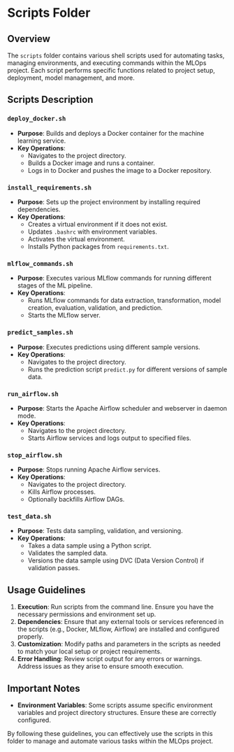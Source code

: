 # Scripts Folder 

## Overview
The `scripts` folder contains various shell scripts used for automating tasks, managing environments, and executing commands within the MLOps project. Each script performs specific functions related to project setup, deployment, model management, and more.

## Scripts Description

### `deploy_docker.sh`
- **Purpose**: Builds and deploys a Docker container for the machine learning service.
- **Key Operations**:
  - Navigates to the project directory.
  - Builds a Docker image and runs a container.
  - Logs in to Docker and pushes the image to a Docker repository.

### `install_requirements.sh`
- **Purpose**: Sets up the project environment by installing required dependencies.
- **Key Operations**:
  - Creates a virtual environment if it does not exist.
  - Updates `.bashrc` with environment variables.
  - Activates the virtual environment.
  - Installs Python packages from `requirements.txt`.

### `mlflow_commands.sh`
- **Purpose**: Executes various MLflow commands for running different stages of the ML pipeline.
- **Key Operations**:
  - Runs MLflow commands for data extraction, transformation, model creation, evaluation, validation, and prediction.
  - Starts the MLflow server.

### `predict_samples.sh`
- **Purpose**: Executes predictions using different sample versions.
- **Key Operations**:
  - Navigates to the project directory.
  - Runs the prediction script `predict.py` for different versions of sample data.

### `run_airflow.sh`
- **Purpose**: Starts the Apache Airflow scheduler and webserver in daemon mode.
- **Key Operations**:
  - Navigates to the project directory.
  - Starts Airflow services and logs output to specified files.

### `stop_airflow.sh`
- **Purpose**: Stops running Apache Airflow services.
- **Key Operations**:
  - Navigates to the project directory.
  - Kills Airflow processes.
  - Optionally backfills Airflow DAGs.

### `test_data.sh`
- **Purpose**: Tests data sampling, validation, and versioning.
- **Key Operations**:
  - Takes a data sample using a Python script.
  - Validates the sampled data.
  - Versions the data sample using DVC (Data Version Control) if validation passes.

## Usage Guidelines
1. **Execution**: Run scripts from the command line. Ensure you have the necessary permissions and environment set up.
2. **Dependencies**: Ensure that any external tools or services referenced in the scripts (e.g., Docker, MLflow, Airflow) are installed and configured properly.
3. **Customization**: Modify paths and parameters in the scripts as needed to match your local setup or project requirements.
4. **Error Handling**: Review script output for any errors or warnings. Address issues as they arise to ensure smooth execution.

## Important Notes
- **Environment Variables**: Some scripts assume specific environment variables and project directory structures. Ensure these are correctly configured.

By following these guidelines, you can effectively use the scripts in this folder to manage and automate various tasks within the MLOps project.